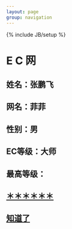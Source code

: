 ```yaml
---
layout: page
group: navigation
---
```

{% include JB/setup %}

E C 网
======

姓名：张鹏飞
-----------

网名：菲菲
----------

性别：男
-------

EC等级：大师
--------------------

最高等级：
---------

[＊＊＊＊＊＊](eg9.html)
------------------------------

[知道了](eg7.html)
--------------

